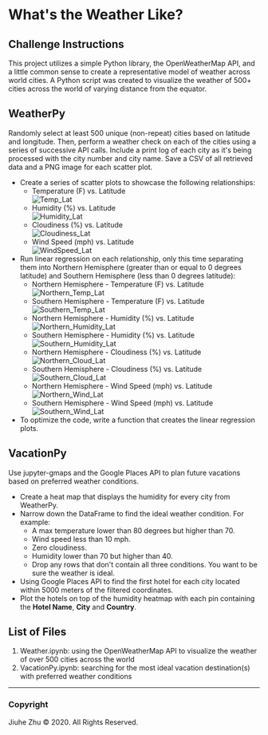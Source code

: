 # What's the Weather Like?
## Challenge Instructions 
This project utilizes a simple Python library, the OpenWeatherMap API, and a little common sense to create a representative model of weather across world cities. A Python script was created to visualize the weather of 500+ cities across the world of varying distance from the equator.

## WeatherPy
Randomly select at least 500 unique (non-repeat) cities based on latitude and longitude. Then, perform a weather check on each of the cities using a series of successive API calls. Include a print log of each city as it's being processed with the city number and city name. Save a CSV of all retrieved data and a PNG image for each scatter plot.
- Create a series of scatter plots to showcase the following relationships:
  - Temperature (F) vs. Latitude \
![Temp_Lat](https://github.com/Jiuhe2020/python-api-challenge/blob/master/output_data/Fig1.png)
  - Humidity (%) vs. Latitude \
![Humidity_Lat](https://github.com/Jiuhe2020/python-api-challenge/blob/master/output_data/Fig2.png)
  - Cloudiness (%) vs. Latitude \
![Cloudiness_Lat](https://github.com/Jiuhe2020/python-api-challenge/blob/master/output_data/Fig3.png)
  - Wind Speed (mph) vs. Latitude \
![WindSpeed_Lat](https://github.com/Jiuhe2020/python-api-challenge/blob/master/output_data/Fig4.png)
- Run linear regression on each relationship, only this time separating them into Northern Hemisphere (greater than or equal to 0 degrees latitude) and Southern Hemisphere (less than 0 degrees latitude):
  - Northern Hemisphere - Temperature (F) vs. Latitude \
![Northern_Temp_Lat](https://github.com/Jiuhe2020/python-api-challenge/blob/master/images/Northern_Temp_Lat.png)
  - Southern Hemisphere - Temperature (F) vs. Latitude \
![Southern_Temp_Lat](https://github.com/Jiuhe2020/python-api-challenge/blob/master/images/Southern_Temp_Lat.png)
  - Northern Hemisphere - Humidity (%) vs. Latitude \
![Northern_Humidity_Lat](https://github.com/Jiuhe2020/python-api-challenge/blob/master/images/Northern_Humidity_Lat.png)
  - Southern Hemisphere - Humidity (%) vs. Latitude \
![Southern_Humidity_Lat](https://github.com/Jiuhe2020/python-api-challenge/blob/master/images/Southern_Humidity_Lat.png)
  - Northern Hemisphere - Cloudiness (%) vs. Latitude \
![Northern_Cloud_Lat](https://github.com/Jiuhe2020/python-api-challenge/blob/master/images/Northern_Cloud_Lat.png)
  - Southern Hemisphere - Cloudiness (%) vs. Latitude \
![Southern_Cloud_Lat](https://github.com/Jiuhe2020/python-api-challenge/blob/master/images/Southern_Cloud_Lat.png)
  - Northern Hemisphere - Wind Speed (mph) vs. Latitude \
![Northern_Wind_Lat](https://github.com/Jiuhe2020/python-api-challenge/blob/master/images/Northern_Wind_Lat.png)
  - Southern Hemisphere - Wind Speed (mph) vs. Latitude \
![Southern_Wind_Lat](https://github.com/Jiuhe2020/python-api-challenge/blob/master/images/Southern_Wind_Lat.png)
 - To optimize the code, write a function that creates the linear regression plots.
## VacationPy
Use jupyter-gmaps and the Google Places API to plan future vacations based on preferred weather conditions.
- Create a heat map that displays the humidity for every city from WeatherPy.
- Narrow down the DataFrame to find the ideal weather condition. For example:
  - A max temperature lower than 80 degrees but higher than 70.
  - Wind speed less than 10 mph.
  - Zero cloudiness.
  - Humidity lower than 70 but higher than 40. 
  - Drop any rows that don't contain all three conditions. You want to be sure the weather is ideal.
- Using Google Places API to find the first hotel for each city located within 5000 meters of the filtered coordinates.
- Plot the hotels on top of the humidity heatmap with each pin containing the <b>Hotel Name</b>, <b>City</b> and <b>Country</b>.

## List of Files
1. Weather.ipynb: using the OpenWeatherMap API to visualize the weather of over 500 cities across the world
2. VacationPy.ipynb: searching for the most ideal vacation destination(s) with preferred weather conditions

---
### Copyright
Jiuhe Zhu © 2020. All Rights Reserved.
